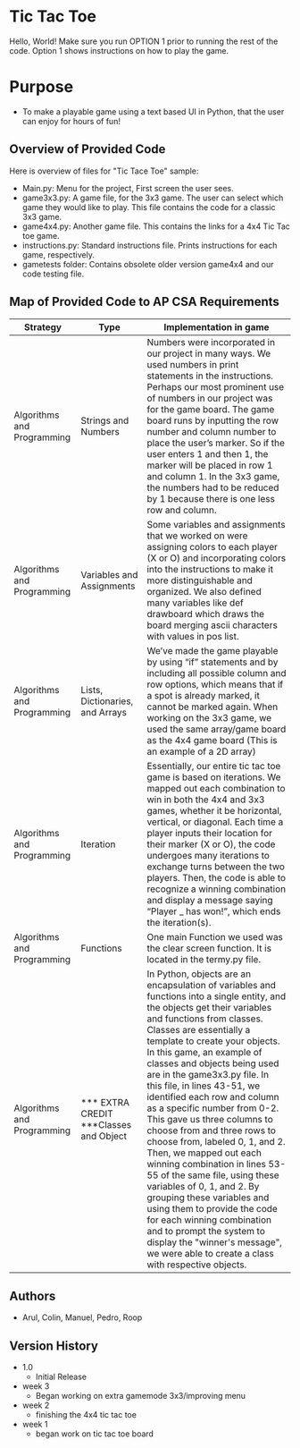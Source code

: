 # Tic Tac Toe
Hello, World! Make sure you run OPTION 1 prior to running the rest of the code. Option 1 shows instructions on how to play the game.
# Purpose
* To make a playable game using a text based UI in Python, that the user can enjoy for hours of fun!

## Overview of Provided Code
Here is overview of files for "Tic Tace Toe" sample:
* Main.py: Menu for the project, First screen the user sees.
* game3x3.py: A game file, for the 3x3 game. The user can select which game they would like to play. This file contains the code for a classic 3x3 game.
* game4x4.py: Another game file.  This contains the links for a 4x4 Tic Tac toe game.
* instructions.py: Standard instructions file. Prints instructions for each game, respectively.
* gametests folder: Contains obsolete older version game4x4 and our code testing file.

## Map of Provided Code to AP CSA Requirements

| Strategy | Type | Implementation in game |
| ------------- | ----------- | ----------- |
|  Algorithms and Programming | Strings and Numbers | Numbers were incorporated in our project in many ways. We used numbers in print statements in the instructions. Perhaps our most prominent use of numbers in our project was for the game board. The game board runs by inputting the row number and column number to place the user’s marker. So if the user enters 1 and then 1, the marker will be placed in row 1 and column 1. In the 3x3 game, the numbers had to be reduced by 1 because there is one less row and column. |
|  Algorithms and Programming | Variables and Assignments | Some variables and assignments that we worked on were assigning colors to each player (X or O) and incorporating colors into the instructions to make it more distinguishable and organized. We also defined many variables like def drawboard which draws the board merging ascii characters with values in pos list. |
|  Algorithms and Programming | Lists, Dictionaries, and Arrays | We’ve made the game playable by using “if” statements and by including all possible column and row options, which means that if a spot is already marked, it cannot be marked again. When working on the 3x3 game, we used the same array/game board as the 4x4 game board (This is an example of a 2D array) |
|  Algorithms and Programming | Iteration | Essentially, our entire tic tac toe game is based on iterations. We mapped out each combination to win in both the 4x4 and 3x3 games, whether it be horizontal, vertical, or diagonal. Each time a player inputs their location for their marker (X or O), the code undergoes many iterations to exchange turns between the two players. Then, the code is able to recognize a winning combination and display a message saying “Player _ has won!”, which ends the iteration(s).  |
|  Algorithms and Programming | Functions |  One main Function we used was the clear screen function. It is located in the termy.py file. |
|  Algorithms and Programming | *** EXTRA CREDIT ***Classes and Object | In Python, objects are an encapsulation of variables and functions into a single entity, and the objects get their variables and functions from classes. Classes are essentially a template to create your objects. In this game, an example of classes and objects being used are in the game3x3.py file. In this file, in lines 43-51, we identified each row and column as a specific number from 0-2. This gave us three columns to choose from and three rows to choose from, labeled 0, 1, and 2. Then, we mapped out each winning combination in lines 53-55 of the same file, using these variables of 0, 1, and 2. By grouping these variables and using them to provide the code for each winning combination and to prompt the system to display the "winner's message", we were able to create a class with respective objects. |

## Authors
* Arul, Colin, Manuel, Pedro, Roop

## Version History
* 1.0
    * Initial Release
* week 3
    * Began working on extra gamemode 3x3/improving menu
* week 2
    * finishing the 4x4 tic tac toe
* week 1
    * began work on tic tac toe board
